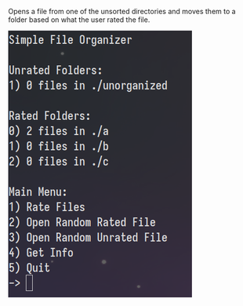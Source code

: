Opens a file from one of the unsorted directories and moves them to a folder based on what the user rated the file.

![menu](screenshot.png)
